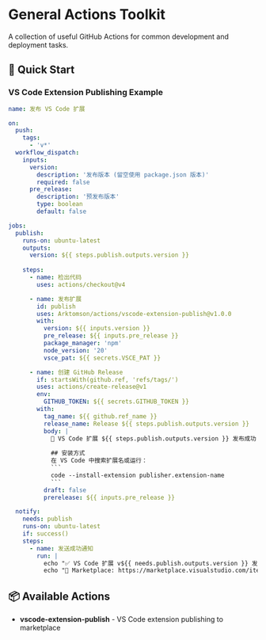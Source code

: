 # General Actions Toolkit

A collection of useful GitHub Actions for common development and deployment tasks.

## 🚀 Quick Start

### VS Code Extension Publishing Example

```yaml
name: 发布 VS Code 扩展

on:
  push:
    tags:
      - 'v*'
  workflow_dispatch:
    inputs:
      version:
        description: '发布版本 (留空使用 package.json 版本)'
        required: false
      pre_release:
        description: '预发布版本'
        type: boolean
        default: false

jobs:
  publish:
    runs-on: ubuntu-latest
    outputs:
      version: ${{ steps.publish.outputs.version }}
    
    steps:
      - name: 检出代码
        uses: actions/checkout@v4

      - name: 发布扩展
        id: publish
        uses: Arktomson/actions/vscode-extension-publish@v1.0.0
        with:
          version: ${{ inputs.version }}
          pre_release: ${{ inputs.pre_release }}
          package_manager: 'npm'
          node_version: '20'
          vsce_pat: ${{ secrets.VSCE_PAT }}

      - name: 创建 GitHub Release
        if: startsWith(github.ref, 'refs/tags/')
        uses: actions/create-release@v1
        env:
          GITHUB_TOKEN: ${{ secrets.GITHUB_TOKEN }}
        with:
          tag_name: ${{ github.ref_name }}
          release_name: Release ${{ steps.publish.outputs.version }}
          body: |
            🚀 VS Code 扩展 ${{ steps.publish.outputs.version }} 发布成功！
            
            ## 安装方式
            在 VS Code 中搜索扩展名或运行：
            ```
            code --install-extension publisher.extension-name
            ```
          draft: false
          prerelease: ${{ inputs.pre_release }}

  notify:
    needs: publish
    runs-on: ubuntu-latest
    if: success()
    steps:
      - name: 发送成功通知
        run: |
          echo "✅ VS Code 扩展 v${{ needs.publish.outputs.version }} 发布成功！"
          echo "🔗 Marketplace: https://marketplace.visualstudio.com/items?itemName=your-publisher.your-extension"
```

## 📦 Available Actions

- **vscode-extension-publish** - VS Code extension publishing to marketplace
